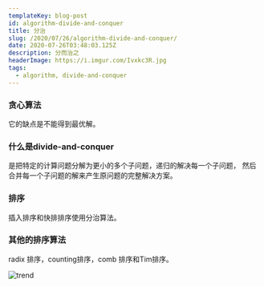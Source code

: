 ```yaml
---
templateKey: blog-post
id: algorithm-divide-and-conquer
title: 分治
slug: /2020/07/26/algorithm-divide-and-conquer/
date: 2020-07-26T03:48:03.125Z
description: 分而治之
headerImage: https://i.imgur.com/Ivxkc3R.jpg
tags:
  - algorithm, divide-and-conquer
---
```


### 贪心算法
它的缺点是不能得到最优解。


### 什么是divide-and-conquer
是把特定的计算问题分解为更小的多个子问题，递归的解决每一个子问题，
然后合并每一个子问题的解来产生原问题的完整解决方案。

### 排序
插入排序和快排排序使用分治算法。


### 其他的排序算法
radix 排序，counting排序，comb 排序和Tim排序。













![trend](https://i.imgur.com/n1zzzfV.png 'func')



